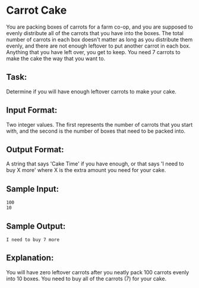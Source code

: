 # Carrot Cake  

You are packing boxes of carrots for a farm co-op, and you are supposed to evenly distribute all of the carrots that you have into the boxes.
The total number of carrots in each box doesn't matter as long as you distribute them evenly, and there are not enough leftover to put another carrot in each box. Anything that you have left over, you get to keep. 
You need 7 carrots to make the cake the way that you want to.

## Task: 
Determine if you will have enough leftover carrots to make your cake.  

## Input Format: 
Two integer values. The first represents the number of carrots that you start with, and the second is the number of boxes that need to be packed into.

## Output Format: 
A string that says 'Cake Time' if you have enough, or that says 'I need to buy X more' where X is the extra amount you need for your cake.

## Sample Input: 
```
100
10
```
## Sample Output: 
```
I need to buy 7 more
```
## Explanation: 
You will have zero leftover carrots after you neatly pack 100 carrots evenly into 10 boxes. You need to buy all of the carrots (7) for your cake.
